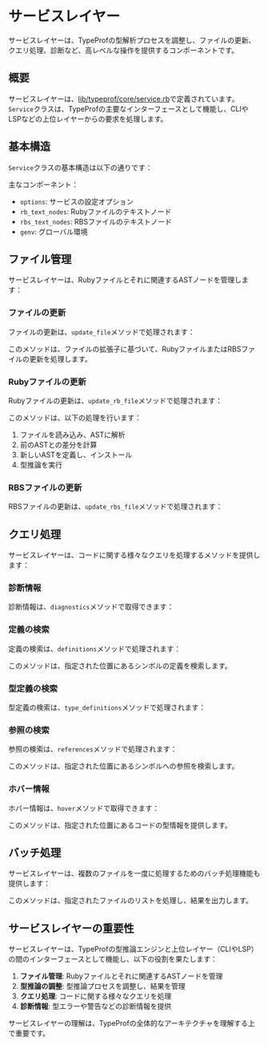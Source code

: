 # サービスレイヤー

サービスレイヤーは、TypeProfの型解析プロセスを調整し、ファイルの更新、クエリ処理、診断など、高レベルな操作を提供するコンポーネントです。

## 概要


サービスレイヤーは、[lib/typeprof/core/service.rb](../../lib/typeprof/core/service.rb)で定義されています。`Service`クラスは、TypeProfの主要なインターフェースとして機能し、CLIやLSPなどの上位レイヤーからの要求を処理します。

## 基本構造

`Service`クラスの基本構造は以下の通りです：

主なコンポーネント：
- `options`: サービスの設定オプション
- `rb_text_nodes`: Rubyファイルのテキストノード
- `rbs_text_nodes`: RBSファイルのテキストノード
- `genv`: グローバル環境

## ファイル管理

サービスレイヤーは、Rubyファイルとそれに関連するASTノードを管理します：

### ファイルの更新

ファイルの更新は、`update_file`メソッドで処理されます：

このメソッドは、ファイルの拡張子に基づいて、RubyファイルまたはRBSファイルの更新を処理します。

### Rubyファイルの更新

Rubyファイルの更新は、`update_rb_file`メソッドで処理されます：

このメソッドは、以下の処理を行います：
1. ファイルを読み込み、ASTに解析
2. 前のASTとの差分を計算
3. 新しいASTを定義し、インストール
4. 型推論を実行

### RBSファイルの更新

RBSファイルの更新は、`update_rbs_file`メソッドで処理されます：

## クエリ処理

サービスレイヤーは、コードに関する様々なクエリを処理するメソッドを提供します：

### 診断情報

診断情報は、`diagnostics`メソッドで取得できます：

### 定義の検索

定義の検索は、`definitions`メソッドで処理されます：

このメソッドは、指定された位置にあるシンボルの定義を検索します。

### 型定義の検索

型定義の検索は、`type_definitions`メソッドで処理されます：

### 参照の検索

参照の検索は、`references`メソッドで処理されます：

このメソッドは、指定された位置にあるシンボルへの参照を検索します。

### ホバー情報

ホバー情報は、`hover`メソッドで取得できます：

このメソッドは、指定された位置にあるコードの型情報を提供します。

## バッチ処理

サービスレイヤーは、複数のファイルを一度に処理するためのバッチ処理機能も提供します：

このメソッドは、指定されたファイルのリストを処理し、結果を出力します。

## サービスレイヤーの重要性

サービスレイヤーは、TypeProfの型推論エンジンと上位レイヤー（CLIやLSP）の間のインターフェースとして機能し、以下の役割を果たします：

1. **ファイル管理**: Rubyファイルとそれに関連するASTノードを管理
2. **型推論の調整**: 型推論プロセスを調整し、結果を管理
3. **クエリ処理**: コードに関する様々なクエリを処理
4. **診断情報**: 型エラーや警告などの診断情報を提供

サービスレイヤーの理解は、TypeProfの全体的なアーキテクチャを理解する上で重要です。
